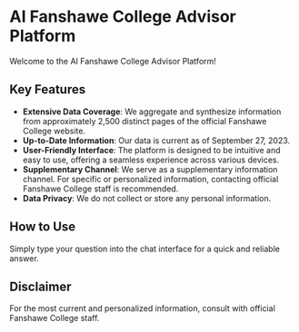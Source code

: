 # AI Fanshawe College Advisor Platform

Welcome to the AI Fanshawe College Advisor Platform!

## Key Features

- **Extensive Data Coverage**: We aggregate and synthesize information from approximately 2,500 distinct pages of the official Fanshawe College website.
- **Up-to-Date Information**: Our data is current as of September 27, 2023.
- **User-Friendly Interface**: The platform is designed to be intuitive and easy to use, offering a seamless experience across various devices.
- **Supplementary Channel**: We serve as a supplementary information channel. For specific or personalized information, contacting official Fanshawe College staff is recommended.
- **Data Privacy**: We do not collect or store any personal information.

## How to Use

Simply type your question into the chat interface for a quick and reliable answer.

## Disclaimer

For the most current and personalized information, consult with official Fanshawe College staff.

